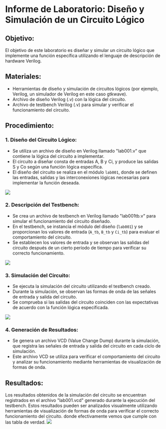 # Informe de Laboratorio: Diseño y Simulación de un Circuito Lógico

## Objetivo:
El objetivo de este laboratorio es diseñar y simular un circuito lógico que implemente una función específica utilizando el lenguaje de descripción de hardware Verilog.

## Materiales:
- Herramientas de diseño y simulación de circuitos lógicos (por ejemplo, Verilog, un simulador de Verilog en este caso gtkwave).
- Archivo de diseño Verilog (.v) con la lógica del circuito.
- Archivo de testbench Verilog (.v) para simular y verificar el funcionamiento del circuito.

## Procedimiento:

### 1. Diseño del Circuito Lógico:
- Se utiliza un archivo de diseño en Verilog llamado "lab001.v" que contiene la lógica del circuito a implementar.
- El circuito a diseñar consta de entradas A, B y Ci, y produce las salidas S y Co según una función lógica específica.
- El diseño del circuito se realiza en el módulo `lab001`, donde se definen las entradas, salidas y las interconexiones lógicas necesarias para implementar la función deseada.

![](/Lab-digital-grupo-4/lab001/imagenes01/lab001.png)

### 2. Descripción del Testbench:
- Se crea un archivo de testbench en Verilog llamado "lab001tb.v" para simular el funcionamiento del circuito diseñado.
- En el testbench, se instancia el módulo del diseño (`lab001`) y se proporcionan los valores de entrada (`A_tb`, `B_tb` y `Ci_tb`) para evaluar el comportamiento del circuito.
- Se establecen los valores de entrada y se observan las salidas del circuito después de un cierto período de tiempo para verificar su correcto funcionamiento.

![](/Lab-digital-grupo-4/lab001/imagenes01/1lab001.png)


### 3. Simulación del Circuito:
- Se ejecuta la simulación del circuito utilizando el testbench creado.
- Durante la simulación, se observan las formas de onda de las señales de entrada y salida del circuito.
- Se comprueba si las salidas del circuito coinciden con las expectativas de acuerdo con la función lógica especificada.

![](/Lab-digital-grupo-4/lab001/imagenes01/2lab001.png)

### 4. Generación de Resultados:
- Se genera un archivo VCD (Value Change Dump) durante la simulación, que registra las señales de entrada y salida del circuito en cada ciclo de simulación.
- Este archivo VCD se utiliza para verificar el comportamiento del circuito y analizar su funcionamiento mediante herramientas de visualización de formas de onda.


## Resultados:
Los resultados obtenidos de la simulación del circuito se encuentran registrados en el archivo "lab001.vcd" generado durante la ejecución del testbench. Estos resultados pueden ser analizados visualmente utilizando herramientas de visualización de formas de onda para verificar el correcto funcionamiento del circuito. donde efectivamente vemos que cumple con las tabla de verdad.
![](/Lab-digital-grupo-4/lab001/imagenes01/tablalab001.png)


